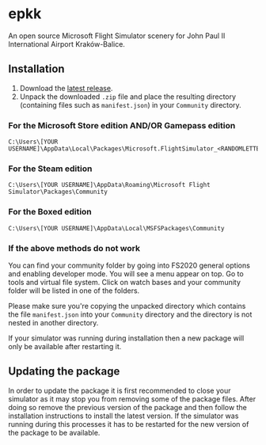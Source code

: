 # epkk

An open source Microsoft Flight Simulator scenery for John Paul II International Airport Kraków-Balice.

## Installation

1. Download the [latest release](https://github.com/boreq/epkk/releases).
2. Unpack the downloaded `.zip` file and place the resulting directory (containing files such as `manifest.json`) in your `Community` directory.

### For the Microsoft Store edition AND/OR Gamepass edition

    C:\Users\[YOUR USERNAME]\AppData\Local\Packages\Microsoft.FlightSimulator_<RANDOMLETTERS>\LocalCache\Packages\Community

### For the Steam edition

    C:\Users\[YOUR USERNAME]\AppData\Roaming\Microsoft Flight Simulator\Packages\Community

### For the Boxed edition

    C:\Users\[YOUR USERNAME]\AppData\Local\MSFSPackages\Community

### If the above methods do not work

You can find your community folder by going into FS2020 general options and enabling developer mode. You will see a menu appear on top. Go to tools and virtual file system. Click on watch bases and your community folder will be listed in one of the folders.

Please make sure you're copying the unpacked directory which contains the file `manifest.json` into your `Community` directory and the directory is not nested in another directory.

If your simulator was running during installation then a new package will only be available after restarting it.

## Updating the package

In order to update the package it is first recommended to close your simulator as it may stop you from removing some of the package files. After doing so remove the previous version of the package and then follow the installation instructions to install the latest version. If the simulator was running during this processes it has to be restarted for the new version of the package to be available.
